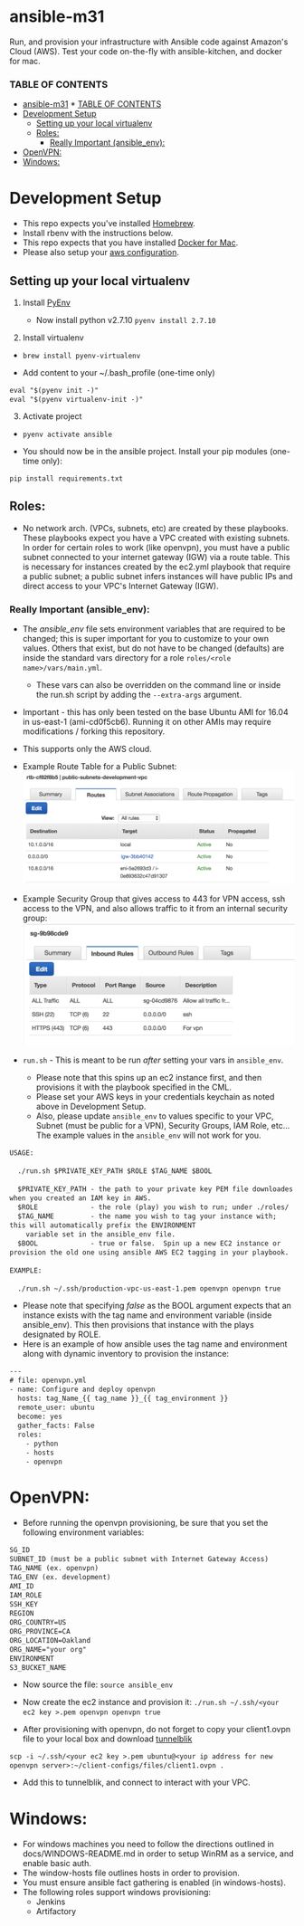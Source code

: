 # ansible-m31

Run, and provision your infrastructure with Ansible code against Amazon's Cloud (AWS).
Test your code on-the-fly with ansible-kitchen, and docker for mac.

### TABLE OF CONTENTS

   * [ansible-m31](#ansible-m31)
         * [TABLE OF CONTENTS](#table-of-contents)
   * [Development Setup](#development-setup)
      * [Setting up your local virtualenv](#setting-up-your-local-virtualenv)
      * [Roles:](#roles)
         * [Really Important (ansible_env):](#really-important-ansible_env)
   * [OpenVPN:](#openvpn)
   * [Windows:](#windows)


# Development Setup

* This repo expects you've installed [Homebrew](https://brew.sh/).
* Install rbenv with the instructions below.
* This repo expects that you have installed [Docker for Mac](https://docs.docker.com/docker-for-mac/install/).
* Please also setup your [aws configuration](http://docs.aws.amazon.com/cli/latest/userguide/cli-chap-getting-started.html).

## Setting up your local virtualenv
1. Install [PyEnv](https://github.com/pyenv/pyenv#homebrew-on-mac-os-x)
   - Now install python v2.7.10
     `pyenv install 2.7.10`

2. Install virtualenv
  - `brew install pyenv-virtualenv`
  * Add content to your ~/.bash_profile (one-time only)
```
eval "$(pyenv init -)"
eval "$(pyenv virtualenv-init -)"
```

3. Activate project
  - `pyenv activate ansible`

* You should now be in the ansible project.  Install your pip modules (one-time only):
```
pip install requirements.txt
```

## Roles:

* No network arch. (VPCs, subnets, etc) are created by these playbooks.  These playbooks expect you have a VPC created with existing subnets.  In order for certain roles to work (like openvpn), you must have a public subnet connected to your internet gateway (IGW) via a route table.  This is necessary for instances created by the ec2.yml playbook that require a public subnet; a public subnet infers instances will have public IPs and direct access to your VPC's Internet Gateway (IGW).

### Really Important (ansible_env):
* The _*ansible_env*_ file sets environment variables that are required to be changed; this is super important for you to customize to your own values.  Others that exist, but do not have to be changed (defaults) are inside the standard vars directory for a role `roles/<role name>/vars/main.yml`.
  - These vars can also be overridden on the command line or inside the run.sh script by adding the `--extra-args` argument.
* Important - this has only been tested on the base Ubuntu AMI for 16.04 in us-east-1 (ami-cd0f5cb6).  Running it on
  other AMIs may require modifications / forking this repository.
* This supports only the AWS cloud.
* Example Route Table for a Public Subnet:
![Alt text](/images/public_subnet.png?raw=true "Example Route Table.")

* Example Security Group that gives access to 443 for VPN access, ssh access to the VPN, and also allows traffic to it from an internal security group:
![Alt text](/images/vpn_sg.png?raw=true "Example VPN Security Group.")

* `run.sh` - This is meant to be run _after_ setting your vars in `ansible_env`.
  - Please note that this spins up an ec2 instance first, and then provisions it with the playbook specified in the CML.
  - Please set your AWS keys in your credentials keychain as noted above in Development Setup.
  - Also, please update `ansible_env` to values specific to your VPC, Subnet (must be public for a VPN), Security Groups,
    IAM Role, etc...  The example values in the `ansible_env` will not work for you.
```
USAGE:

  ./run.sh $PRIVATE_KEY_PATH $ROLE $TAG_NAME $BOOL
 
  $PRIVATE_KEY_PATH - the path to your private key PEM file downloades when you created an IAM key in AWS.
  $ROLE             - the role (play) you wish to run; under ./roles/
  $TAG_NAME         - the name you wish to tag your instance with; this will automatically prefix the ENVIRONMENT
    variable set in the ansible_env file.
  $BOOL             - true or false.  Spin up a new EC2 instance or provision the old one using ansible AWS EC2 tagging in your playbook.

EXAMPLE:

  ./run.sh ~/.ssh/production-vpc-us-east-1.pem openvpn openvpn true
```

* Please note that specifying *false* as the BOOL argument expects that an instance exists with the tag name and environment variable (inside ansible_env).  This then provisions that instance with the plays designated by ROLE.
* Here is an example of how ansible uses the tag name and environment along with dynamic inventory to provision the instance:
```
---
# file: openvpn.yml
- name: Configure and deploy openvpn
  hosts: tag_Name_{{ tag_name }}_{{ tag_environment }}
  remote_user: ubuntu
  become: yes 
  gather_facts: False
  roles:
    - python
    - hosts
    - openvpn
```

# OpenVPN:
* Before running the openvpn provisioning, be sure that you set the following environment variables:
```
SG_ID
SUBNET_ID (must be a public subnet with Internet Gateway Access)
TAG_NAME (ex. openvpn)
TAG_ENV (ex. development)
AMI_ID
IAM_ROLE
SSH_KEY
REGION
ORG_COUNTRY=US
ORG_PROVINCE=CA
ORG_LOCATION=Oakland
ORG_NAME="your org"
ENVIRONMENT
S3_BUCKET_NAME
```

* Now source the file:
`source ansible_env`

* Now create the ec2 instance and provision it:
`./run.sh ~/.ssh/<your ec2 key >.pem openvpn openvpn true`

* After provisioning with openvpn, do not forget to copy your client1.ovpn file to your local box and download [tunnelblik](https://tunnelblick.net/downloads.html)
```
scp -i ~/.ssh/<your ec2 key >.pem ubuntu@<your ip address for new openvpn server>:~/client-configs/files/client1.ovpn .
```

* Add this to tunnelblik, and connect to interact with your VPC.


# Windows:
* For windows machines you need to follow the directions outlined in docs/WINDOWS-README.md in order to setup WinRM as a service, and enable basic auth.
* The window-hosts file outlines hosts in order to provision.
* You must ensure ansible fact gathering is enabled (in windows-hosts).
* The following roles support windows provisioning:
  - Jenkins
  - Artifactory
